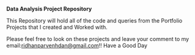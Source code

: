**Data Analysis Project Repository**


This Repository will hold all of the code and queries from the Portfolio Projects that I created and Worked with.

Please feel free to look on these projects and leave your comment to my email:ridhanparvenhdan@gmail.com!!
Have a Good Day
